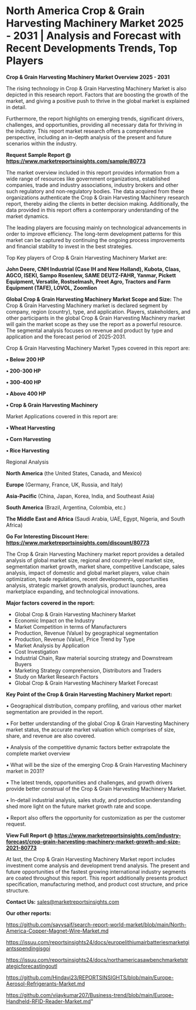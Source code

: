 # North America Crop & Grain Harvesting Machinery Market 2025 - 2031 | Analysis and Forecast with Recent Developments Trends, Top Players

<Strong> Crop & Grain Harvesting Machinery Market Overview 2025 - 2031</strong>

The rising technology in Crop & Grain Harvesting Machinery Market is also depicted in this research report. Factors that are boosting the growth of the market, and giving a positive push to thrive in the global market is explained in detail.

Furthermore, the report highlights on emerging trends, significant drivers, challenges, and opportunities, providing all necessary data for thriving in the industry. This report market research offers a comprehensive perspective, including an in-depth analysis of the present and future scenarios within the industry.

<strong>Request Sample Report @ <a href=https://www.marketreportsinsights.com/sample/80773>https://www.marketreportsinsights.com/sample/80773</a></strong>

The market overview included in this report provides information from a wide range of resources like government organizations, established companies, trade and industry associations, industry brokers and other such regulatory and non-regulatory bodies. The data acquired from these organizations authenticate the Crop & Grain Harvesting Machinery research report, thereby aiding the clients in better decision making. Additionally, the data provided in this report offers a contemporary understanding of the market dynamics.

The leading players are focusing mainly on technological advancements in order to improve efficiency. The long-term development patterns for this market can be captured by continuing the ongoing process improvements and financial stability to invest in the best strategies.

Top Key players of Crop & Grain Harvesting Machinery Market are:

<strong>John Deere, CNH Industrial (Case IH and New Holland), Kubota, Claas, AGCO, ISEKI, Sampo Rosenlew, SAME DEUTZ-FAHR, Yanmar, Pickett Equipment, Versatile, Rostselmash, Preet Agro, Tractors and Farm Equipment (TAFE), LOVOL, Zoomlion</strong>

<strong><b>Global Crop & Grain Harvesting Machinery Market Scope and Size:</b></strong>
The Crop & Grain Harvesting Machinery market is declared segment by company, region (country), type, and application. Players, stakeholders, and other participants in the global Crop & Grain Harvesting Machinery market will gain the market scope as they use the report as a powerful resource. The segmental analysis focuses on revenue and product by type and application and the forecast period of 2025-2031.

Crop & Grain Harvesting Machinery Market Types covered in this report are:

<strong>• Below 200 HP

• 200-300 HP

• 300-400 HP

• Above 400 HP

• Crop & Grain Harvesting Machinery</strong>

Market Applications covered in this report are:

<strong>• Wheat Harvesting

• Corn Harvesting

• Rice Harvesting</strong> 

Regional Analysis

<strong>North America</strong> (the United States, Canada, and Mexico)

<strong>Europe</strong> (Germany, France, UK, Russia, and Italy)

<strong>Asia-Pacific</strong> (China, Japan, Korea, India, and Southeast Asia)

<strong>South America</strong> (Brazil, Argentina, Colombia, etc.)

<strong>The Middle East and Africa</strong> (Saudi Arabia, UAE, Egypt, Nigeria, and South Africa)

<strong>Go For Interesting Discount Here: <a href=https://www.marketreportsinsights.com/discount/80773>https://www.marketreportsinsights.com/discount/80773</a></strong>

The Crop & Grain Harvesting Machinery market report provides a detailed analysis of global market size, regional and country-level market size, segmentation market growth, market share, competitive Landscape, sales analysis, impact of domestic and global market players, value chain optimization, trade regulations, recent developments, opportunities analysis, strategic market growth analysis, product launches, area marketplace expanding, and technological innovations.

<strong><b>Major factors covered in the report:</b></strong>
<ul>
  <li>Global Crop & Grain Harvesting Machinery Market </li>
  <li>Economic Impact on the Industry</li>
  <li>Market Competition in terms of Manufacturers</li>
  <li>Production, Revenue (Value) by geographical segmentation</li>
  <li>Production, Revenue (Value), Price Trend by Type</li>
  <li>Market Analysis by Application</li>
  <li>Cost Investigation</li>
  <li>Industrial Chain, Raw material sourcing strategy and Downstream Buyers</li>
  <li>Marketing Strategy comprehension, Distributors and Traders</li>
  <li>Study on Market Research Factors</li>
  <li>Global Crop & Grain Harvesting Machinery Market Forecast</li>
</ul>

<strong><b>Key Point of the Crop & Grain Harvesting Machinery Market report:</b></strong>

• Geographical distribution, company profiling, and various other market segmentation are provided in the report.

• For better understanding of the global Crop & Grain Harvesting Machinery market status, the accurate market valuation which comprises of size, share, and revenue are also covered.

• Analysis of the competitive dynamic factors better extrapolate the complete market overview

• What will be the size of the emerging Crop & Grain Harvesting Machinery market in 2031?

• The latest trends, opportunities and challenges, and growth drivers provide better construal of the Crop & Grain Harvesting Machinery Market.

• In-detail industrial analysis, sales study, and production understanding shed more light on the future market growth rate and scope.

• Report also offers the opportunity for customization as per the customer request.

<strong><b>View Full Report @ <a href=https://www.marketreportsinsights.com/industry-forecast/crop-grain-harvesting-machinery-market-growth-and-size-2021-80773>https://www.marketreportsinsights.com/industry-forecast/crop-grain-harvesting-machinery-market-growth-and-size-2021-80773</a></b></strong>


At last, the Crop & Grain Harvesting Machinery Market report includes investment come analysis and development trend analysis. The present and future opportunities of the fastest growing international industry segments are coated throughout this report. This report additionally presents product specification, manufacturing method, and product cost structure, and price structure.

<strong>Contact Us:</strong>
sales@marketreportsinsights.com

<strong>Our other reports:</strong>

<a href=https://github.com/sayysaif/search-report-world-market/blob/main/North-America-Copper-Magnet-Wire-Market.md>https://github.com/sayysaif/search-report-world-market/blob/main/North-America-Copper-Magnet-Wire-Market.md</a>

<a href=https://issuu.com/reportsinsights24/docs/europelithiumairbatteriesmarketgiantsspendingisgoi>https://issuu.com/reportsinsights24/docs/europelithiumairbatteriesmarketgiantsspendingisgoi</a>

<a href=https://issuu.com/reportsinsights24/docs/northamericasawbenchmarketstrategicforecastingoutl>https://issuu.com/reportsinsights24/docs/northamericasawbenchmarketstrategicforecastingoutl</a>

<a href=https://github.com/Hindavi23/REPORTSINSIGHTS/blob/main/Europe-Aerosol-Refrigerants-Market.md>https://github.com/Hindavi23/REPORTSINSIGHTS/blob/main/Europe-Aerosol-Refrigerants-Market.md</a>

<a href=https://github.com/vijaykumar207/Business-trend/blob/main/Europe-Handheld-RFID-Reader-Market.md>https://github.com/vijaykumar207/Business-trend/blob/main/Europe-Handheld-RFID-Reader-Market.md</a>"
